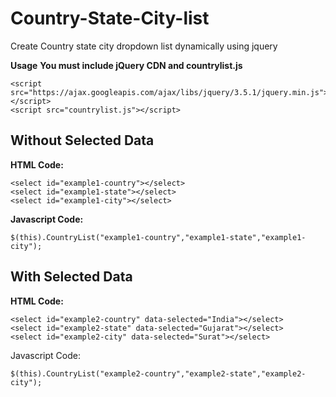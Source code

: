 # Country-State-City-list
Create Country state city dropdown list dynamically using jquery 


**Usage**
**You must include jQuery CDN and countrylist.js**
```
<script src="https://ajax.googleapis.com/ajax/libs/jquery/3.5.1/jquery.min.js"></script>
<script src="countrylist.js"></script>
```

## Without Selected Data
>
**HTML Code:**
```
<select id="example1-country"></select>
<select id="example1-state"></select>
<select id="example1-city"></select>
```

**Javascript Code:**
```
$(this).CountryList("example1-country","example1-state","example1-city");
```

## With Selected Data
>
**HTML Code:**
```
<select id="example2-country" data-selected="India"></select>
<select id="example2-state" data-selected="Gujarat"></select>
<select id="example2-city" data-selected="Surat"></select>
```

Javascript Code:
```
$(this).CountryList("example2-country","example2-state","example2-city");
```
